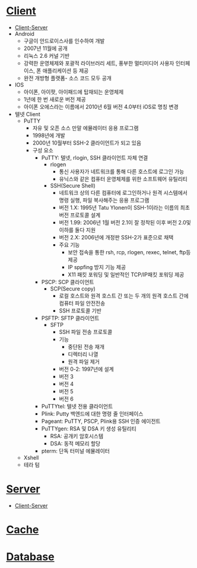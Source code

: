 #  [Client](https://github.com/sem1308/Assignment/blob/master/Documents/Client.md)
  * [Client-Server](https://github.com/sem1308/Assignment/blob/master/Documents/Client-Server.md)
  * Android
    * 구글이 안드로이스사를 인수하여 개발
    * 2007년 11월에 공개
    * 리눅스 2.6 커널 기반
    * 강력한 운영체제와 포괄적 라이브러리 세트, 풍부한 멀티미디어 사용자 인터페이스, 폰 애플리케이션 등 제공
    * 완전 개방형 플랫폼- 소스 코드 모두 공개
  * IOS
    * 아이폰, 아이팟, 아이패드에 탑재되는 운영체제
    * 1년에 한 번 새로운 버전 제공
    * 아이폰 오에스라는 이름에서 2010년 6월 버전 4.0부터 iOS로 명칭 변경
  * 텔넷 Client
    * PuTTY
      * 자유 및 오픈 소스 만말 에뮬레이터 응용 프로그램
      * 1998년에 개발
      * 2000년 10월부터 SSH-2 클라이언트가 되고 있음
      * 구성 요소
        * PuTTY: 텔넷, rlogin, SSH 클라이언트 자체 연결
          * rlogen
            * 통신 사용자가 네트워크를 통해 다른 호스트에 로그인 가능
            * 유닉스와 같은 컴퓨터 운영체제를 위한 소프트웨어 유틸리티
          * SSH(Secure Shell)
            * 네트워크 상의 다른 컴퓨터에 로그인하거나 원격 시스템에서 명령 실행, 파일 복사해주는 응용 프로그램
            * 버전 1.X: 1995년 Tatu Ylonen이 SSH-1이라는 이름의 최초 버전 프로토콜 설계
            * 버전 1.99: 2006년 1월 버전 2.1이 잘 정착된 이후 버전 2.0및 이하를 둘다 지원
            * 버전 2.X: 2006년에 개정판 SSH-2가 표준으로 채택
            * 주요 기능
              * 보안 접속을 통한 rsh, rcp, rlogen, rexec, telnet, ftp등 제공
              * IP sppfing 방지 기능 제공
              * X11 패킷 포워딩 및 일반적인 TCP/IP패킷 포워딩 제공
        * PSCP: SCP 클라이언트
          * SCP(Secure copy)
            * 로컬 호스트와 원격 호스트 간 또는 두 개의 원격 호스트 간에 컴퓨터 파일 안전전송
            * SSH 프로토콜 기반
        * PSFTP: SFTP 클라이언트
          * SFTP
            * SSH 파일 전송 프로토콜
            * 기능
              * 중단된 전송 재개
              * 디렉터리 나열
              * 원격 파일 제거
            * 버전 0-2: 1997년에 설계
            * 버전 3
            * 버전 4
            * 버전 5
            * 버전 6
        * PuTTYtel: 텔넷 전용 클라이언트
        * Plink: Putty 백엔드에 대한 명령 줄 인터페이스
        * Pageant: PuTTY, PSCP, Plink용 SSH 인증 에이전트
        * PuTTYgen: RSA 및 DSA 키 생성 유틸리티
          * RSA: 공개키 암호시스템
          * DSA: 동적 메모리 할당
        * pterm: 단독 터미널 에뮬레이터
    * Xshell
    * 테라 텀
#  [Server](https://github.com/sem1308/Assignment/blob/master/Documents/Server.md)
  * [Client-Server](https://github.com/sem1308/Assignment/blob/master/Documents/Client-Server.md)
#  [Cache](https://github.com/sem1308/Assignment/blob/master/Documents/Cache.md)
#  [Database](https://github.com/sem1308/Assignment/blob/master/Documents/Database.md)
